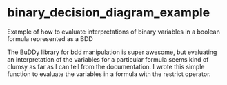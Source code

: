 # binary_decision_diagram_example
Example of how to evaluate interpretations of binary variables in a boolean formula represented as a BDD

The BuDDy library for bdd manipulation is super awesome, but evaluating an interpretation of the variables for a particular formula seems kind of clumsy as far as I can tell from the documentation. I wrote this simple function to evaluate the variables in a formula with the restrict operator.
